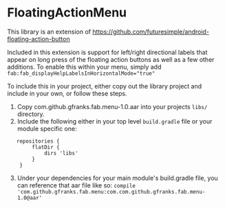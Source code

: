 # FloatingActionMenu

This library is an extension of https://github.com/futuresimple/android-floating-action-button

Included in this extension is support for left/right directional labels that appear on long press of the floating action buttons as well as a few other additions. To enable this within your menu, simply add ```fab:fab_displayHelpLabelsInHorizontalMode="true"```

To include this in your project, either copy out the library project and include in your own, or follow these steps.

1. Copy com.github.gfranks.fab.menu-1.0.aar into your projects ```libs/``` directory.
2. Include the following either in your top level ```build.gradle``` file or your module specific one:
```
   repositories {
        flatDir {
            dirs 'libs'
        }
    }
```
3. Under your dependencies for your main module's build.gradle file, you can reference that aar file like so:
```compile 'com.github.gfranks.fab.menu:com.com.github.gfranks.fab.menu-1.0@aar'```
